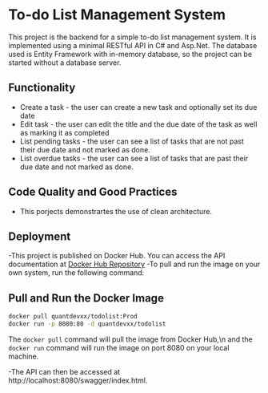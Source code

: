 # To-do List Management System

This project is the backend for a simple to-do list management system. It is implemented using a minimal RESTful API in C# and Asp.Net. The database used is Entity Framework with in-memory database, so the project can be started without a database server.

## Functionality

- Create a task - the user can create a new task and optionally set its due date
- Edit task - the user can edit the title and the due date of the task as well as marking it as completed
- List pending tasks - the user can see a list of tasks that are not past their due date and not marked as done.
- List overdue tasks - the user can see a list of tasks that are past their due date and not marked as done.

## Code Quality and Good Practices

- This porjects demonstrartes the use of clean architecture.

## Deployment 

-This project is published on Docker Hub. You can access the API documentation at [Docker Hub Repository](https://hub.docker.com/repository/docker/quantdevxx/todolist)
-To pull and run the image on your own system, run the following command:

## Pull and Run the Docker Image

```bash
docker pull quantdevxx/todolist:Prod
docker run -p 8080:80 -d quantdevxx/todolist 
```
The `docker pull` command will pull the image from Docker Hub,\n and the `docker run` command will run the image on port 8080 on your local machine.


-The API can then be accessed at http://localhost:8080/swagger/index.html.
